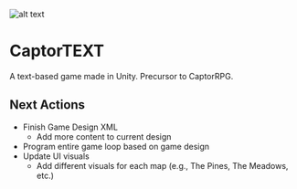 ![alt text](TBD)

# CaptorTEXT
A text-based game made in Unity. Precursor to CaptorRPG.

## Next Actions
- Finish Game Design XML
  - Add more content to current design
- Program entire game loop based on game design
- Update UI visuals
  - Add different visuals for each map (e.g., The Pines, The Meadows, etc.)
